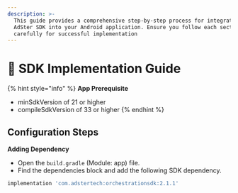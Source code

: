 ```yaml
---
description: >-
  This guide provides a comprehensive step-by-step process for integrating the
  AdSter SDK into your Android application. Ensure you follow each section
  carefully for successful implementation
---
```


# 📱 SDK Implementation Guide

{% hint style="info" %}
**App Prerequisite**

* minSdkVersion of 21 or higher
* compileSdkVersion of 33 or higher
{% endhint %}

## Configuration Steps

**Adding Dependency**

* Open the `build.gradle` (Module: app) file.
* Find the dependencies block and add the following SDK dependency.

```gradle
implementation 'com.adstertech:orchestrationsdk:2.1.1'
```
